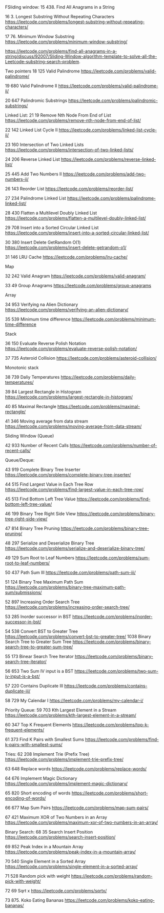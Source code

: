 FSliding window:
15 438. Find All Anagrams in a String

16 3. Longest Substring Without Repeating Characters https://leetcode.com/problems/longest-substring-without-repeating-characters/

17 76. Minimum Window Substring https://leetcode.com/problems/minimum-window-substring/

https://leetcode.com/problems/find-all-anagrams-in-a-string/discuss/92007/Sliding-Window-algorithm-template-to-solve-all-the-Leetcode-substring-search-problem.

Two pointers
18 125 Valid Palindrome https://leetcode.com/problems/valid-palindrome/

19 680 Valid Palindrome II https://leetcode.com/problems/valid-palindrome-ii/

20 647 Palindromic Substrings https://leetcode.com/problems/palindromic-substrings/

Linked List:
21 19 Remove Nth Node From End of List https://leetcode.com/problems/remove-nth-node-from-end-of-list/

22 142 Linked List Cycle II https://leetcode.com/problems/linked-list-cycle-ii/

23 160 Intersection of Two Linked Lists https://leetcode.com/problems/intersection-of-two-linked-lists/

24 206 Reverse Linked List https://leetcode.com/problems/reverse-linked-list/

25 445 Add Two Numbers II https://leetcode.com/problems/add-two-numbers-ii/

26 143 Reorder List https://leetcode.com/problems/reorder-list/

27 234 Palindrome Linked List https://leetcode.com/problems/palindrome-linked-list/

28 430 Flatten a Multilevel Doubly Linked List https://leetcode.com/problems/flatten-a-multilevel-doubly-linked-list/

29 708 Insert into a Sorted Circular Linked List https://leetcode.com/problems/insert-into-a-sorted-circular-linked-list/

30 380 Insert Delete GetRandom O(1) https://leetcode.com/problems/insert-delete-getrandom-o1/

31 146 LRU Cache https://leetcode.com/problems/lru-cache/

Map

32 242 Valid Anagram https://leetcode.com/problems/valid-anagram/

33 49 Group Anagrams https://leetcode.com/problems/group-anagrams

Array

34 953 Verifying na Alien Dictionary https://leetcode.com/problems/verifying-an-alien-dictionary/

35 539 Minimum time difference https://leetcode.com/problems/minimum-time-difference

Stack

36 150 Evaluate Reverse Polish Notation https://leetcode.com/problems/evaluate-reverse-polish-notation/

37 735 Asteroid Collision https://leetcode.com/problems/asteroid-collision/

Monotonic stack

38 739 Daliy Temperatures https://leetcode.com/problems/daily-temperatures/

39 84 Largest Rectangle in Histogram https://leetcode.com/problems/largest-rectangle-in-histogram/

40 85 Maximal Rectangle  https://leetcode.com/problems/maximal-rectangle/

41 346 Moving average from data stream https://leetcode.com/problems/moving-average-from-data-stream/

Sliding Window (Queue)

42 933 Number of Recent Calls https://leetcode.com/problems/number-of-recent-calls/

Queue/Deque:

43 919 Complete Binary Tree Inserter https://leetcode.com/problems/complete-binary-tree-inserter/

44 515 Find Largest Value in Each Tree Row  https://leetcode.com/problems/find-largest-value-in-each-tree-row/

45 513 Find Bottom Left Tree Value https://leetcode.com/problems/find-bottom-left-tree-value/

46 199 Binary Tree Right Side View https://leetcode.com/problems/binary-tree-right-side-view/

47 814 Binary Tree Pruning https://leetcode.com/problems/binary-tree-pruning/

48 297 Serialize and Deserialize Binary Tree https://leetcode.com/problems/serialize-and-deserialize-binary-tree/

49 129 Sum Root to Leaf Numbers https://leetcode.com/problems/sum-root-to-leaf-numbers/

50 437 Path Sum III https://leetcode.com/problems/path-sum-iii/

51 124 Binary Tree Maximum Path Sum https://leetcode.com/problems/binary-tree-maximum-path-sum/submissions/ 

52 897 Increasing Order Search Tree https://leetcode.com/problems/increasing-order-search-tree/

53 285 Inorder successor in BST https://leetcode.com/problems/inorder-successor-in-bst/

54
538 Convert BST to Greater Tree https://leetcode.com/problems/convert-bst-to-greater-tree/
1038 Binary Search Tree to Greater Sum Tree https://leetcode.com/problems/binary-search-tree-to-greater-sum-tree/

55 173 Binear Search Tree Iterator https://leetcode.com/problems/binary-search-tree-iterator/

56 653 Two Sum IV input is a BST https://leetcode.com/problems/two-sum-iv-input-is-a-bst/

57 220 Contains Duplicate III https://leetcode.com/problems/contains-duplicate-iii/

58 729 My Calendar I https://leetcode.com/problems/my-calendar-i/

Priority Queue:
59 703 Kth Largest Element in a Stream https://leetcode.com/problems/kth-largest-element-in-a-stream/

60 347 Top K Frequent Elements https://leetcode.com/problems/top-k-frequent-elements/

61 373 Find K Pairs with Smallest Sums https://leetcode.com/problems/find-k-pairs-with-smallest-sums/

Tries:
62 208 Implement Trie (Prefix Tree)   https://leetcode.com/problems/implement-trie-prefix-tree/

63 648 Replace words https://leetcode.com/problems/replace-words/

64 676 Implement Magic Dictionary https://leetcode.com/problems/implement-magic-dictionary/

65 820 Short encoding of words https://leetcode.com/problems/short-encoding-of-words/

66 677 Map Sum Pairs https://leetcode.com/problems/map-sum-pairs/

67 421 Maximum XOR of Two Numbers in an Array https://leetcode.com/problems/maximum-xor-of-two-numbers-in-an-array/

Binary Search:
68 35 Search Insert Position https://leetcode.com/problems/search-insert-position/

69 852 Peak Index in a Mountain Array https://leetcode.com/problems/peak-index-in-a-mountain-array/

70 540 Single Element in a Sorted Array https://leetcode.com/problems/single-element-in-a-sorted-array/

71 528 Random pick with weight  https://leetcode.com/problems/random-pick-with-weight/

72 69 Sqrt x https://leetcode.com/problems/sqrtx/

73 875. Koko Eating Bananas https://leetcode.com/problems/koko-eating-bananas/


